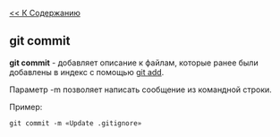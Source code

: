 [<< К Содержанию](./readme.md)

## git commit

**git commit** - добавляет описание к файлам, которые ранее были добавлены в индекс с помощью [git add](git.md).

Параметр -m позволяет написать сообщение из командной строки.

Пример:

```bush=
git commit -m «Update .gitignore»
```
